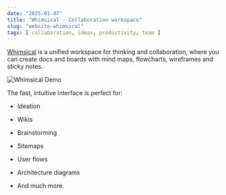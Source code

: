 ```yaml
---
date: "2025-01-07"
title: "Whimsical - Collaborative workspace"
slug: "website-whimsical"
tags: [ collaboration, ideas, productivity, team ]
---
```




[Whimsical][1] is a unified workspace for thinking and collaboration, where you can create docs and boards with mind maps, flowcharts, wireframes and sticky notes.

![Whimsical Demo][2]

The fast, intuitive interface is perfect for:

* Ideation
* Wikis
* Brainstorming
* Sitemaps
* User flows
* Architecture diagrams
* And much more.



  [1]: https://whimsical.com/
  [2]: https://cdn.sanity.io/images/xye5jv54/production/1a71c602586aa495d10de2a2197cf09d03cc7c79-1060x640.gif
